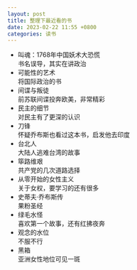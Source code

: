 ```yaml
---
layout: post
title: 整理下最近看的书
date: 2023-02-22 11:55 +0800
categories: 读书
---
```

- 叫魂：1768年中国妖术大恐慌<br>
书名误导，其实在讲政治<br>
- 可能性的艺术<br>
将国际政治的书<br>
- 间谍与叛徒<br>
前苏联间谍投奔欧美，非常精彩<br>
- 民主的细节<br>
对民主有了更深的认识<br>
- 刀锋<br>
怀疑乔布斯也看过这本书，启发他去印度<br>
- 台北人<br>
大陆人逃难台湾的故事<br>
- 筚路维艰<br>
共产党的几次道路选择<br>
- 从零开始的女性主义<br>
关于女权，要学习的还有很多<br>
- 史蒂夫·乔布斯传<br>
果粉圣经<br>
- 绿毛水怪<br>
 喜欢第一个故事，还有红拂夜奔<br>
- 观念的水位<br>
不服不行<br>
- 黑箱<br>
亚洲女性地位可见一斑<br>